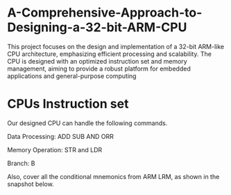 # A-Comprehensive-Approach-to-Designing-a-32-bit-ARM-CPU
This project focuses on the design and implementation of a 32-bit ARM-like CPU architecture, emphasizing efficient processing and scalability. The CPU is designed with an optimized instruction set and memory management, aiming to provide a robust platform for embedded applications and general-purpose computing
# CPUs Instruction set
Our designed CPU can handle the following commands.

Data Processing: ADD SUB AND ORR

Memory Operation: STR and LDR

Branch: B

Also, cover all the conditional mnemonics from ARM LRM, as shown in the snapshot below.
